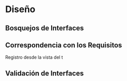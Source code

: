 
<h1>Diseño</h1>


## Bosquejos de Interfaces 
## Correspondencia con los Requisitos 

Registro desde la vista del t
##
## Validación de Interfaces

<!--stackedit_data:
eyJoaXN0b3J5IjpbLTI3NzI1Nzc1Nyw4NTAwNzQyMzAsLTE4Mz
A2MzIxNjRdfQ==
-->